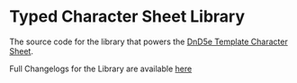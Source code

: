 # Typed Character Sheet Library

The source code for the library that powers the [DnD5e Template Character Sheet](https://docs.google.com/spreadsheets/d/1XqR0wXvLOc-dK16E2jXcqZth0A3-0aRnOrRixp2mYkQ/edit?usp=sharing).

Full Changelogs for the Library are available [here](https://docs.google.com/document/d/18W9HweNif6m3T0c7wsoYu6oup8mzK4uwOG02MMUSLbk/edit?usp=sharing)